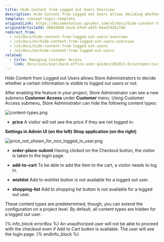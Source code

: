 ```yaml
---
title: Hide Content from Logged out Users Overview
description: Hide Content from Logged out Users allows deciding whether certain information is visible to logged out users or not
template: concept-topic-template
originalLink: https://documentation.spryker.com/v5/docs/hide-content-from-logged-out-users-overview
originalArticleId: d89d3b98-5ac6-4fe9-ad35-04a5fd25cfb6
redirect_from:
  - /v5/docs/hide-content-from-logged-out-users-overview
  - /v5/docs/en/hide-content-from-logged-out-users-overview
  - /v5/docs/hide-content-from-logged-out-users
  - /v5/docs/en/hide-content-from-logged-out-users
related:
  - title: Managing Customer Access
    link: docs/scos/user/back-office-user-guides/201811.0/customer/customers-customer-access-customer-groups/managing-customer-access.html
---
```


Hide Content from Logged out Users allows Store Administrators to decide whether a certain information is visible to logged out users or not.

After enabling the feature in your project, Store Administrator can see a new submenu **Customer Access** under **Customer** menu. Using Customer Access submenu, Store Administrator can hide the following content types:

![content-types.png](https://spryker.s3.eu-central-1.amazonaws.com/docs/Features/Company+Account+Management/Hide+Content+from+Logged+out+Users/Hide+Content+from+Logged+out+Users+Overview/content-types.png) 

* **price** 
A visitor will not see the price if they are not logged in:


**Settings in Admin UI (on the left)**
**Shop application (on the right)**

![price_not_shown_for_non_logged_in_user.png](https://spryker.s3.eu-central-1.amazonaws.com/docs/Features/Company+Account+Management/Hide+Content+from+Logged+out+Users/Hide+Content+from+Logged+out+Users+Overview/price_not_shown_for_non_logged_in_user.png) 

* **order-place-submit**
Having clicked on the Checkout button, the visitor is taken to the login page.

* **add-to-cart**
To be able to add the item to the cart, a visitor needs to log in.

* **wishlist**
Add to wishlist button is not available for a logged out user.

* **shopping-list**
Add to shopping list button is not available for a logged out user.

These content types are predetermined, though, you can extend the configuration on a project level. By default, all content types are hidden for a logged out user.

{% info_block errorBox %}
An unauthorized user will not be able to proceed with the checkout even if Add to Cart button is available. The user will see the login page.
{% endinfo_block %}

<!-- _Last review date: Oct 26, 2018_ by Oleh Hladchenko, Oksana Karasyova -->
